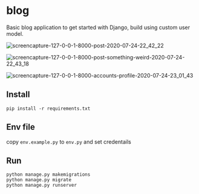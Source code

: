 # blog
Basic blog application to get started with Django, build using custom user model.

![screencapture-127-0-0-1-8000-post-2020-07-24-22_42_22](https://user-images.githubusercontent.com/43197293/88417621-f3df2c80-ce01-11ea-81f4-0915689588e6.png)

![screencapture-127-0-0-1-8000-post-something-weird-2020-07-24-22_43_18](https://user-images.githubusercontent.com/43197293/88417623-f477c300-ce01-11ea-945a-d6614cbb633b.png)

![screencapture-127-0-0-1-8000-accounts-profile-2020-07-24-23_01_43](https://user-images.githubusercontent.com/43197293/88417618-f2adff80-ce01-11ea-95bd-d80b3f5fbaa9.png)


## Install 
```pip install -r requirements.txt```

## Env file
copy ```env.example.py``` to ```env.py``` and set credentails

## Run

```
python manage.py makemigrations
python manage.py migrate
python manage.py runserver
```
